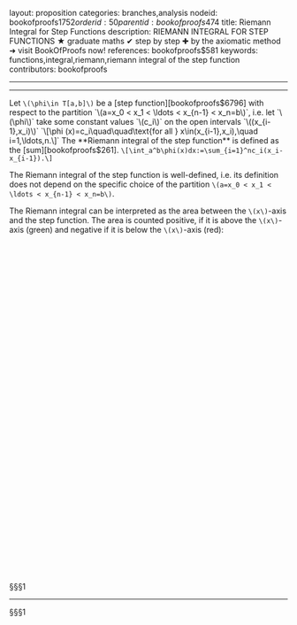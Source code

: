 layout: proposition
categories: branches,analysis
nodeid: bookofproofs$1752
orderid: 50
parentid: bookofproofs$474
title: Riemann Integral for Step Functions
description: RIEMANN INTEGRAL FOR STEP FUNCTIONS ★ graduate maths ✔ step by step ✚ by the axiomatic method ➜ visit BookOfProofs now!
references: bookofproofs$581
keywords: functions,integral,riemann,riemann integral of the step function
contributors: bookofproofs

---


---

Let `\(\phi\in T[a,b]\)` be a [step function][bookofproofs$6796] with respect to the partition `\(a=x_0 < x_1 < \ldots < x_{n-1} < x_n=b\)`, i.e. let `\(\phi\)` take some constant values `\(c_i\)` on the open intervals `\((x_{i-1},x_i)\)`  `\[\phi (x)=c_i\quad\quad\text{for all } x\in(x_{i-1},x_i),\quad i=1,\ldots,n.\]`
The **Riemann integral of the step function** is defined as the [sum][bookofproofs$261].
`\[\int_a^b\phi(x)dx:=\sum_{i=1}^nc_i(x_i-x_{i-1}).\]`

The Riemann integral of the step function is well-defined, i.e. its definition does not depend on the specific choice of the partition `\(a=x_0 < x_1 < \ldots < x_{n-1} < x_n=b\)`.


The Riemann integral can be interpreted as the area between the `\(x\)`-axis and the step function. The area is counted positive, if it is above the `\(x\)`-axis (green) and negative if it is below the `\(x\)`-axis (red):

<div id="E20165box" class="jxgbox centered" style="max-width:500px; height:500px;"></div>
<div id="E20165box1" class="jxgbox centered" style="max-width:400px; height:100px;"></div>

<div style ='clear:both'></div> 
 
§§§1

---

§§§1

<script type="text/javascript">
var brd1 = JXG.JSXGraph.initBoard('E20165box1', {boundingbox: [0, 0, 12, -10], showNavigation:false, showCopyright: false, axis:false});
var a0 = brd1.create('slider',[[1,-5],[9,-5],[0,5,10]], {name:'random step height', value:3, snapWidth:1});

var brd = JXG.JSXGraph.initBoard('E20165box', {boundingbox: [-10, 20, 10, -20], axis:true});

var xw=new Array();
var yw=new Array();

    

var allBoardObjects=new Array();

function update(v) {
  xw=[];yw=[];
  xw[^0]=-9;
  yw[^0]=Math.random()*v;
  do {
    var newX=xw[xw.length-1]+Math.random()*4;
    if (gt(newX,9)) newX=9;
    xw.push(newX);
    var sign;
    if (gt(Math.random(),0.5)) {
      sign=1;
    } else {
      sign=-1;
    }
    var y=sign*Math.random()*v;
    if (gt(y,v) && gt(v,0)) y=v;
    if (lt(y,v) && lt(v,0)) y=v;
    yw.push(y);
  } while (lt(newX,9));
  // remove all objects from board
  while (allBoardObjects.length > 0) { brd.removeObject(allBoardObjects.pop()); }
  for (i=1; lt(i,xw.length); i++) {
    var rectangle=new Array();
    var point=brd.create('point', [xw[i-1],0], {visible:false,fixed:true}); allBoardObjects.push(point); rectangle.push(point);
    point=brd.create('point', [xw[i-1],yw[i-1]], {visible:false,fixed:true}); allBoardObjects.push(point); rectangle.push(point);
    point=brd.create('point', [xw[i],yw[i-1]], {visible:false,fixed:true}); allBoardObjects.push(point); rectangle.push(point);
    point=brd.create('point', [xw[i],0], {visible:false,fixed:true}); allBoardObjects.push(point); rectangle.push(point);
    var rect;
    if (lt(yw[i-1],0)) {
       rect = brd.create('polygon',[rectangle[^0],rectangle[^1],rectangle[^2],rectangle[^3]],{hasInnerPoints:true, fillColor:'#ff0000', fillOpacity:0.3});
    } else {
       rect = brd.create('polygon',[rectangle[^0],rectangle[^1],rectangle[^2],rectangle[^3]],{hasInnerPoints:true});
    }
    
    allBoardObjects.push(rect);
  }
}

a0.on('drag',function(){ 
update(a0.Value());
brd.update();});

update(a0.Value());
</script>


